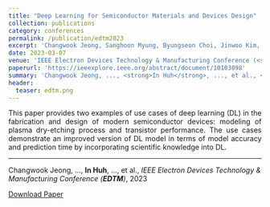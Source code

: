 ```yaml
---
title: "Deep Learning for Semiconductor Materials and Devices Design"
collection: publications
category: conferences
permalink: /publication/edtm2023
excerpt: 'Changwook Jeong, Sanghoon Myung, Byungseon Choi, Jinwoo Kim, Wonik Jang, <strong>In Huh</strong>, Jae Myung Choe, Young-Gu Kim, Dae Sin Kim'
date: 2023-03-07
venue: 'IEEE Electron Devices Technology & Manufacturing Conference (<strong>EDTM</strong>)'
paperurl: 'https://ieeexplore.ieee.org/abstract/document/10103098'
summary: 'Changwook Jeong, ..., <strong>In Huh</strong>, ..., et al., <i>IEEE Electron Devices Technology & Manufacturing Conference (<strong>EDTM</strong>)</i>, 2023'
header:
  teaser: edtm.png
---
```

<p align="justify">
This paper provides two examples of use cases of deep learning (DL) in the fabrication and design of modern semiconductor devices: modeling of plasma dry-etching process and transistor performance. The use cases demonstrate an improved version of DL model in terms of model accuracy and prediction time by incorporating scientific knowledge into DL.
</p>
<hr>

Changwook Jeong, ..., <strong>In Huh</strong>, ..., et al., <i>IEEE Electron Devices Technology & Manufacturing Conference (<strong>EDTM</strong>)</i>, 2023

[Download Paper](https://ieeexplore.ieee.org/abstract/document/10103098)
